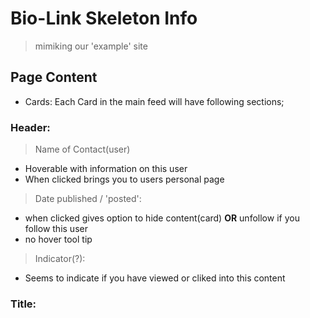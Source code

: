 # Bio-Link Skeleton Info

> mimiking our 'example' site

## Page Content
- Cards: Each Card in the main feed will have following sections;

### Header:
> Name of Contact(user)
* Hoverable with information on this user
* When clicked brings you to users personal page

> Date published / 'posted':
* when clicked gives option to hide content(card) **OR** unfollow if you follow this user
* no hover tool tip

> Indicator(?):
* Seems to indicate if you have viewed or cliked into this content

### Title:
